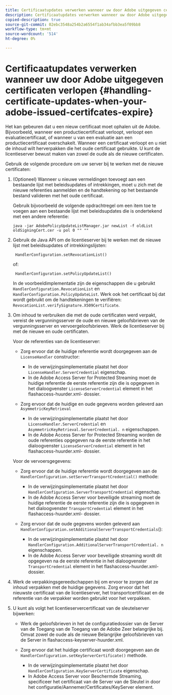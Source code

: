 ```yaml
---
title: Certificaatupdates verwerken wanneer uw door Adobe uitgegeven certificaten verlopen
description: Certificaatupdates verwerken wanneer uw door Adobe uitgegeven certificaten verlopen
copied-description: true
source-git-commit: 02ebc3548a254b2a6554f1ab34afbb3ea5f09bb8
workflow-type: tm+mt
source-wordcount: '514'
ht-degree: 0%

---
```


# Certificaatupdates verwerken wanneer uw door Adobe uitgegeven certificaten verlopen {#handling-certificate-updates-when-your-adobe-issued-certifcates-expire}

Het kan gebeuren dat u een nieuw certificaat moet ophalen uit de Adobe. Bijvoorbeeld, wanneer een productiecertificaat verloopt, verloopt een evaluatiecertificaat, of wanneer u van een evaluatie aan een productiecertificaat overschakelt. Wanneer een certificaat verloopt en u niet de inhoud wilt herverpakken die het oude certificaat gebruikte. U kunt de licentieserver bewust maken van zowel de oude als de nieuwe certificaten.

Gebruik de volgende procedure om uw server bij te werken met de nieuwe certificaten:

1. (Optioneel) Wanneer u nieuwe vermeldingen toevoegt aan een bestaande lijst met beleidsupdates of intrekkingen, moet u zich met de nieuwe referenties aanmelden en de handtekening op het bestaande bestand valideren met het oude certificaat.

   Gebruik bijvoorbeeld de volgende opdrachtregel om een item toe te voegen aan een bestaande lijst met beleidsupdates die is ondertekend met een andere referentie:

   ```
   java -jar AdobePolicyUpdateListManager.jar newList -f oldList oldSigningCert.cer -u pol 0 "" ""
   ```

1. Gebruik de Java API om de licentieserver bij te werken met de nieuwe lijst met beleidsupdates of intrekkingslijsten:

   ```
    HandlerConfiguration.setRevocationList() 
   ```

   of:

   ```
    HandlerConfiguration.setPolicyUpdateList()
   ```

   In de voorbeeldimplementatie zijn de eigenschappen die u gebruikt `HandlerConfiguration.RevocationList` en `HandlerConfiguration.PolicyUpdateList`. Werk ook het certificaat bij dat wordt gebruikt om de handtekeningen te verifiëren: `RevocationList.verifySignature.X509Certificate`.

1. Om inhoud te verbruiken die met de oude certificaten werd verpakt, vereist de vergunningsserver de oude en nieuwe geloofsbrieven van de vergunningsserver en vervoergeloofsbrieven. Werk de licentieserver bij met de nieuwe en oude certificaten.

   Voor de referenties van de licentieserver:

   * Zorg ervoor dat de huidige referentie wordt doorgegeven aan de `LicenseHandler` constructor:

      * In de verwijzingsimplementatie plaatst het door `LicenseHandler.ServerCredential` eigenschap.
      * In de Adobe Access Server for Protected Streaming moet de huidige referentie de eerste referentie zijn die is opgegeven in het dialoogvenster `LicenseServerCredential` element in het flashaccess-huurder.xml- dossier.

   * Zorg ervoor dat de huidige en oude gegevens worden geleverd aan `AsymmetricKeyRetrieval`

      * In de verwijzingsimplementatie plaatst het door `LicenseHandler.ServerCredential` en `AsymmetricKeyRetrieval.ServerCredential. n` eigenschappen.
      * In de Adobe Access Server for Protected Streaming worden de oude referenties opgegeven na de eerste referentie in het dialoogvenster `LicenseServerCredential` element in het flashaccess-huurder.xml- dossier.

   Voor de vervoersgegevens:

   * Zorg ervoor dat de huidige referentie wordt doorgegeven aan de `HandlerConfiguration.setServerTransportCredential()` methode:

      * In de verwijzingsimplementatie plaatst het door `HandlerConfiguration.ServerTransportCredential` eigenschap.
      * In de Adobe Access Server voor beveiligde streaming moet de huidige referentie de eerste referentie zijn die is opgegeven in het dialoogvenster `TransportCredential` element in het flashaccess-huurder.xml- dossier.

   * Zorg ervoor dat de oude gegevens worden geleverd aan `HandlerConfiguration.setAdditionalServerTransportCredentials`():

      * In de verwijzingsimplementatie plaatst het door `HandlerConfiguration.AdditionalServerTransportCredential. n` eigenschappen.
      * In de Adobe Access Server voor beveiligde streaming wordt dit opgegeven na de eerste referentie in het dialoogvenster `TransportCredential` element in het flashaccess-huurder.xml- dossier.

1. Werk de verpakkingsgereedschappen bij om ervoor te zorgen dat ze inhoud verpakken met de huidige gegevens. Zorg ervoor dat het nieuwste certificaat van de licentieserver, het transportcertificaat en de referentie van de verpakker worden gebruikt voor het verpakken.
1. U kunt als volgt het licentieservercertificaat van de sleutelserver bijwerken:

   * Werk de geloofsbrieven in het de configuratiedossier van de Server van de Toegang van de Toegang van de Adobe Zeer belangrijke bij. Omvat zowel de oude als de nieuwe Belangrijke geloofsbrieven van de Server in flashaccess-keyserver-huurder.xml.
   * Zorg ervoor dat het huidige certificaat wordt doorgegeven aan de `HandlerConfiguration.setKeyServerCertificate()` methode.

      * In de verwijzingsimplementatie plaatst het door `HandlerConfiguration.KeyServerCertificate` eigenschap.
      * In Adobe Access Server voor Beschermde Streaming, specificeer het certificaat van de Server van de Sleutel in door het configuratie/Aannemer/Certificates/KeyServer element.
